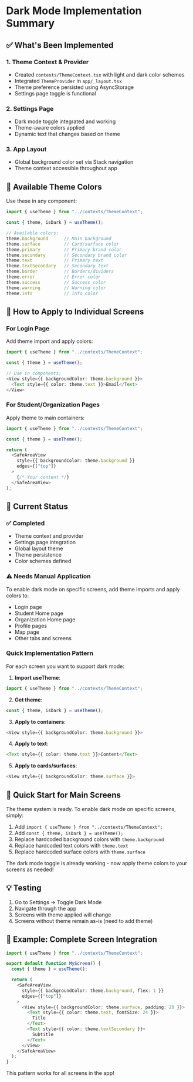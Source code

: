 # Dark Mode Implementation Summary

## ✅ What's Been Implemented

### 1. Theme Context & Provider
- Created `contexts/ThemeContext.tsx` with light and dark color schemes
- Integrated `ThemeProvider` in `app/_layout.tsx`
- Theme preference persisted using AsyncStorage
- Settings page toggle is functional

### 2. Settings Page
- Dark mode toggle integrated and working
- Theme-aware colors applied
- Dynamic text that changes based on theme

### 3. App Layout
- Global background color set via Stack navigation
- Theme context accessible throughout app

## 🎨 Available Theme Colors

Use these in any component:

```typescript
import { useTheme } from "../contexts/ThemeContext";

const { theme, isDark } = useTheme();

// Available colors:
theme.background      // Main background
theme.surface         // Card/surface color
theme.primary         // Primary brand color
theme.secondary       // Secondary brand color
theme.text            // Primary text
theme.textSecondary   // Secondary text
theme.border          // Borders/dividers
theme.error           // Error color
theme.success         // Success color
theme.warning         // Warning color
theme.info            // Info color
```

## 📱 How to Apply to Individual Screens

### For Login Page
Add theme import and apply colors:
```typescript
import { useTheme } from "../contexts/ThemeContext";

const { theme } = useTheme();

// Use in components:
<View style={{ backgroundColor: theme.background }}>
  <Text style={{ color: theme.text }}>Email</Text>
</View>
```

### For Student/Organization Pages
Apply theme to main containers:
```typescript
import { useTheme } from "../contexts/ThemeContext";

const { theme } = useTheme();

return (
  <SafeAreaView 
    style={{ backgroundColor: theme.background }} 
    edges={["top"]}
  >
    {/* Your content */}
  </SafeAreaView>
);
```

## 🔄 Current Status

### ✅ Completed
- Theme context and provider
- Settings page integration
- Global layout theme
- Theme persistence
- Color schemes defined

### ⚠️ Needs Manual Application
To enable dark mode on specific screens, add theme imports and apply colors to:
- Login page
- Student Home page
- Organization Home page  
- Profile pages
- Map page
- Other tabs and screens

### Quick Implementation Pattern

For each screen you want to support dark mode:

1. **Import useTheme**:
```typescript
import { useTheme } from "../contexts/ThemeContext";
```

2. **Get theme**:
```typescript
const { theme, isDark } = useTheme();
```

3. **Apply to containers**:
```typescript
<View style={{ backgroundColor: theme.background }}>
```

4. **Apply to text**:
```typescript
<Text style={{ color: theme.text }}>Content</Text>
```

5. **Apply to cards/surfaces**:
```typescript
<View style={{ backgroundColor: theme.surface }}>
```

## 🚀 Quick Start for Main Screens

The theme system is ready. To enable dark mode on specific screens, simply:

1. Add `import { useTheme } from "../contexts/ThemeContext";`
2. Add `const { theme, isDark } = useTheme();`
3. Replace hardcoded background colors with `theme.background`
4. Replace hardcoded text colors with `theme.text`
5. Replace hardcoded surface colors with `theme.surface`

The dark mode toggle is already working - now apply theme colors to your screens as needed!

## 💡 Testing

1. Go to Settings → Toggle Dark Mode
2. Navigate through the app
3. Screens with theme applied will change
4. Screens without theme remain as-is (need to add theme)

## 📝 Example: Complete Screen Integration

```typescript
import { useTheme } from "../contexts/ThemeContext";

export default function MyScreen() {
  const { theme } = useTheme();

  return (
    <SafeAreaView 
      style={{ backgroundColor: theme.background, flex: 1 }}
      edges={["top"]}
    >
      <View style={{ backgroundColor: theme.surface, padding: 20 }}>
        <Text style={{ color: theme.text, fontSize: 24 }}>
          Title
        </Text>
        <Text style={{ color: theme.textSecondary }}>
          Subtitle
        </Text>
      </View>
    </SafeAreaView>
  );
}
```

This pattern works for all screens in the app!
